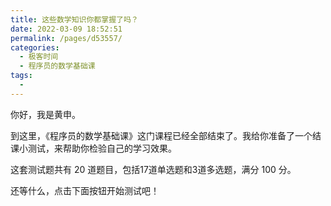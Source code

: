 ```yaml
---
title: 这些数学知识你都掌握了吗？
date: 2022-03-09 18:52:51
permalink: /pages/d53557/
categories:
  - 极客时间
  - 程序员的数学基础课
tags:
  - 
---
```

<p>你好，我是黄申。</p><p>到这里，《程序员的数学基础课》这门课程已经全部结束了。我给你准备了一个结课小测试，来帮助你检验自己的学习效果。</p><p>这套测试题共有 20 道题目，包括17道单选题和3道多选题，满分 100 分。</p><p>还等什么，点击下面按钮开始测试吧！</p><p><a href="http://time.geekbang.org/quiz/intro?act_id=108&exam_id=228"><img src="https://static001.geekbang.org/resource/image/28/a4/28d1be62669b4f3cc01c36466bf811a4.png?wh=1142*201" alt=""></a></p><!-- [[[read_end]]] -->